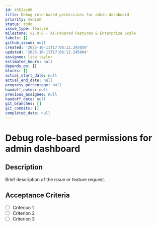 ```yaml
---
id: 4552ac06
title: Debug role-based permissions for admin dashboard
priority: medium
status: todo
issue_type: feature
milestone: v2.0.0 - AI-Powered Features & Enterprise Scale
labels: []
github_issue: null
created: '2025-10-11T17:08:12.245059'
updated: '2025-10-11T17:08:12.245064'
assignee: lisa.taylor
estimated_hours: null
depends_on: []
blocks: []
actual_start_date: null
actual_end_date: null
progress_percentage: null
handoff_notes: null
previous_assignee: null
handoff_date: null
git_branches: []
git_commits: []
completed_date: null
---
```


# Debug role-based permissions for admin dashboard

## Description

Brief description of the issue or feature request.

## Acceptance Criteria

- [ ] Criterion 1
- [ ] Criterion 2
- [ ] Criterion 3